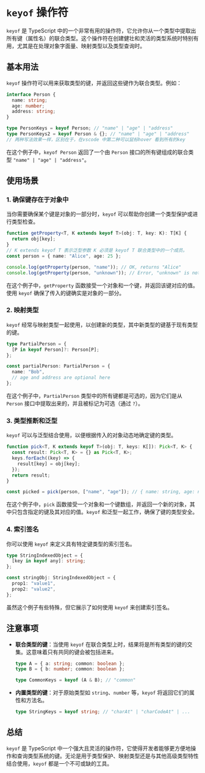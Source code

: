 # `keyof` 操作符

`keyof` 是 TypeScript 中的一个非常有用的操作符，它允许你从一个类型中提取出所有键（属性名）的联合类型。这个操作符在创建健壮和灵活的类型系统时特别有用，尤其是在处理对象字面量、映射类型以及类型查询时。

## 基本用法

`keyof` 操作符可以用来获取类型的键，并返回这些键作为联合类型。例如：

```typescript
interface Person {
  name: string;
  age: number;
  address: string;
}

type PersonKeys = keyof Person; // "name" | "age" | "address"
type PersonKeys2 = keyof Person & {}; // "name" | "age" | "address"
// 两种写法效果一样，区别在于，在vscode 中第二种可以鼠标hover 看到所有的key
```

在这个例子中，`keyof Person` 返回了一个由 `Person` 接口的所有键组成的联合类型 `"name" | "age" | "address"`。

## 使用场景

### 1. **确保键存在于对象中**

当你需要确保某个键是对象的一部分时，`keyof` 可以帮助你创建一个类型保护或进行类型检查。

```typescript
function getProperty<T, K extends keyof T>(obj: T, key: K): T[K] {
  return obj[key];
}
// K extends keyof T 表示泛型参数 K 必须是 keyof T 联合类型中的一个成员。
const person = { name: "Alice", age: 25 };

console.log(getProperty(person, "name")); // OK, returns "Alice"
console.log(getProperty(person, "unknown")); // Error, "unknown" is not a valid key of person
```

在这个例子中，`getProperty` 函数接受一个对象和一个键，并返回该键对应的值。使用 `keyof` 确保了传入的键确实是对象的一部分。

### 2. **映射类型**

`keyof` 经常与映射类型一起使用，以创建新的类型，其中新类型的键基于现有类型的键。

```typescript
type PartialPerson = {
  [P in keyof Person]?: Person[P];
};

const partialPerson: PartialPerson = {
  name: "Bob",
  // age and address are optional here
};
```

在这个例子中，`PartialPerson` 类型中的所有键都是可选的，因为它们是从 `Person` 接口中提取出来的，并且被标记为可选（通过 `?`）。

### 3. **类型推断和泛型**

`keyof` 可以与泛型结合使用，以便根据传入的对象动态地确定键的类型。

```typescript
function pick<T, K extends keyof T>(obj: T, keys: K[]): Pick<T, K> {
  const result: Pick<T, K> = {} as Pick<T, K>;
  keys.forEach((key) => {
    result[key] = obj[key];
  });
  return result;
}

const picked = pick(person, ["name", "age"]); // { name: string, age: number }
```

在这个例子中，`pick` 函数接受一个对象和一个键数组，并返回一个新的对象，其中只包含指定的键及其对应的值。`keyof` 和泛型一起工作，确保了键的类型安全。

### 4. **索引签名**

你可以使用 `keyof` 来定义具有特定键类型的索引签名。

```typescript
type StringIndexedObject = {
  [key in keyof any]: string;
};

const stringObj: StringIndexedObject = {
  prop1: "value1",
  prop2: "value2",
};
```

虽然这个例子有些特殊，但它展示了如何使用 `keyof` 来创建索引签名。

## 注意事项

- **联合类型的键**：当使用 `keyof` 在联合类型上时，结果将是所有类型的键的交集。这意味着只有共同的键会被包括进来。

  ```typescript
  type A = { a: string; common: boolean };
  type B = { b: number; common: boolean };

  type CommonKeys = keyof (A & B); // "common"
  ```

- **内置类型的键**：对于原始类型如 `string`、`number` 等，`keyof` 将返回它们的属性和方法名。

  ```typescript
  type StringKeys = keyof string; // "charAt" | "charCodeAt" | ...
  ```

## 总结

`keyof` 是 TypeScript 中一个强大且灵活的操作符，它使得开发者能够更方便地操作和查询类型系统的键。无论是用于类型保护、映射类型还是与其他高级类型特性结合使用，`keyof` 都是一个不可或缺的工具。
